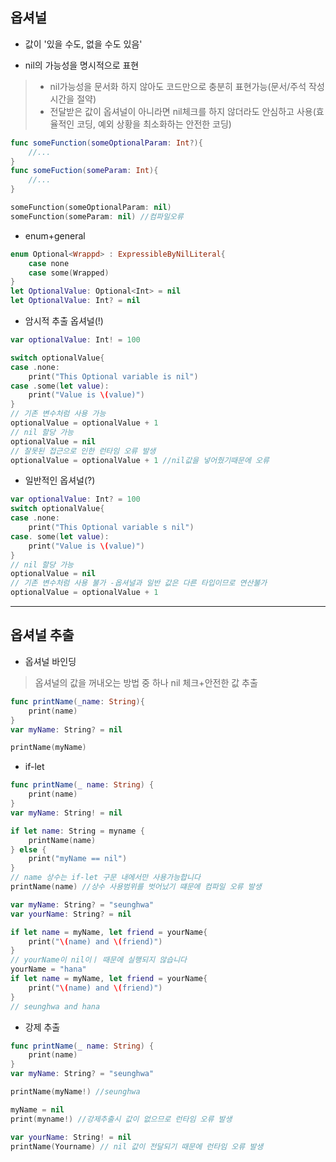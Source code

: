 **옵셔널**
----
- 값이 '있을 수도, 없을 수도 있음'

- nil의 가능성을 명시적으로 표현
> - nil가능성을 문서화 하지 않아도 코드만으로 충분히 표현가능(문서/주석 작성 시간을 절약)
> - 전달받은 값이 옵셔널이 아니라면 nil체크를 하지 않더라도 안심하고 사용(효율적인 코딩, 예외 상황을 최소화하는 안전한 코딩)

```swift
func someFunction(someOptionalParam: Int?){
    //...
}
func someFuction(someParam: Int){
    //...
}

someFunction(someOptionalParam: nil)
someFunction(someParam: nil) //컴파일오류
```

- enum+general
```swift
enum Optional<Wrappd> : ExpressibleByNilLiteral{
    case none
    case some(Wrapped)
}
let OptionalValue: Optional<Int> = nil
let OptionalValue: Int? = nil
```

- 암시적 추출 옵셔널(!)
```swift
var optionalValue: Int! = 100

switch optionalValue{
case .none:
    print("This Optional variable is nil")
case .some(let value):
    print("Value is \(value)")
}
// 기존 변수처럼 사용 가능
optionalValue = optionalValue + 1
// nil 할당 가능
optionalValue = nil
// 잘못된 접근으로 인한 런타임 오류 발생
optionalValue = optionalValue + 1 //nil값을 넣어줬기때문에 오류
```

- 일반적인 옵셔널(?)
```swift
var optionalValue: Int? = 100
switch optionalValue{
case .none:
    print("This Optional variable s nil")
case. some(let value):
    print("Value is \(value)")
}
// nil 할당 가능
optionalValue = nil
// 기존 변수처럼 사용 불가 -옵셔널과 일반 값은 다른 타입이므로 연산불가
optionalValue = optionalValue + 1
```

***

**옵셔널 추출**
-----

- 옵셔널 바인딩
> 옵셔널의 값을 꺼내오는 방법 중 하나
> nil 체크+안전한 값 추출
```swift
func printName(_name: String){
    print(name)
}
var myName: String? = nil

printName(myName)
```

- if-let
```swift
func printName(_ name: String) {
    print(name)
}
var myName: String! = nil

if let name: String = myname {
    printName(name)
} else {
    print("myName == nil")
}
// name 상수는 if-let 구문 내에서만 사용가능합니다
printName(name) //상수 사용범위를 벗어났기 떄문에 컴파일 오류 발생
```
```swift
var myName: String? = "seunghwa"
var yourName: String? = nil

if let name = myName, let friend = yourName{
    print("\(name) and \(friend)")
}
// yourName이 nil이ㅣ 때문에 실행되지 않습니다
yourName = "hana"
if let name = myName, let friend = yourName{
    print("\(name) and \(friend)")
}
// seunghwa and hana
```

- 강제 추출
```swift
func printName(_ name: String) {
    print(name)
}
var myName: String? = "seunghwa"

printName(myName!) //seunghwa

myName = nil
print(myname!) //강제추출시 값이 없으므로 런타임 오류 발생

var yourName: String! = nil
printName(Yourname) // nil 값이 전달되기 때문에 런타임 오류 발생

